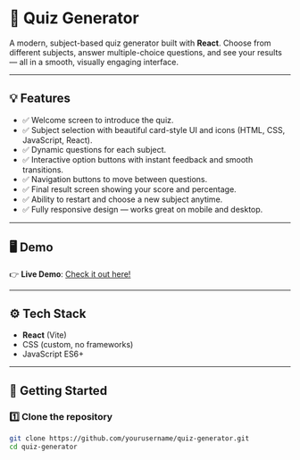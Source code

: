 # 🚀 Quiz Generator

A modern, subject-based quiz generator built with **React**. Choose from different subjects, answer multiple-choice questions, and see your results — all in a smooth, visually engaging interface.

---

## 💡 Features

- ✅ Welcome screen to introduce the quiz.
- ✅ Subject selection with beautiful card-style UI and icons (HTML, CSS, JavaScript, React).
- ✅ Dynamic questions for each subject.
- ✅ Interactive option buttons with instant feedback and smooth transitions.
- ✅ Navigation buttons to move between questions.
- ✅ Final result screen showing your score and percentage.
- ✅ Ability to restart and choose a new subject anytime.
- ✅ Fully responsive design — works great on mobile and desktop.

---

## 🖥️ Demo

👉 **Live Demo**: [Check it out here!](your-deployed-link)

---

## ⚙️ Tech Stack

- **React** (Vite)
- CSS (custom, no frameworks)
- JavaScript ES6+

---

## 🚩 Getting Started

### 1️⃣ Clone the repository

```bash
git clone https://github.com/yourusername/quiz-generator.git
cd quiz-generator
